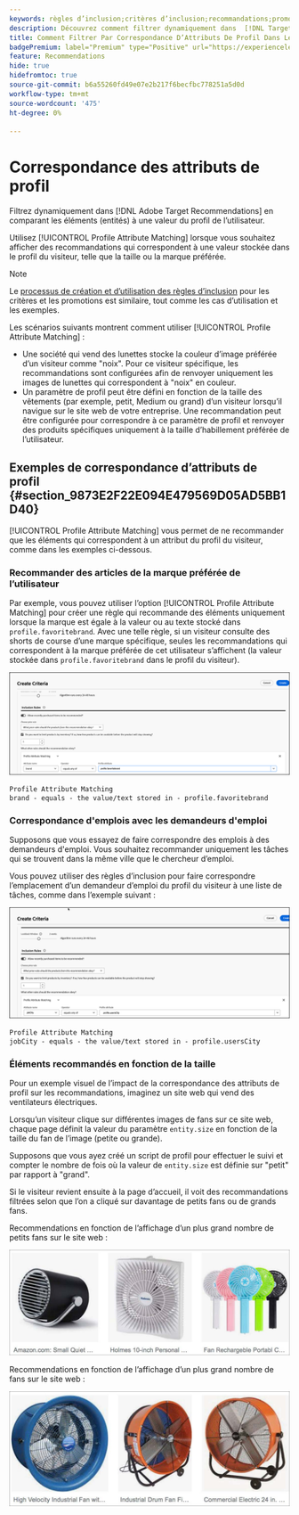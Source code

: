 ```yaml
---
keywords: règles d’inclusion;critères d’inclusion;recommandations;promotion;promotions;filtrage dynamique;dynamique;correspondance des attributs de profil
description: Découvrez comment filtrer dynamiquement dans  [!DNL Target Recommendations] en comparant les éléments (entités) à une valeur du profil de l’utilisateur.
title: Comment Filtrer Par Correspondance D’Attributs De Profil Dans Les Activités Recommendations ?
badgePremium: label="Premium" type="Positive" url="https://experienceleague.adobe.com/docs/target/using/introduction/intro.html?lang=en#premium newtab=true" tooltip="Découvrez les fonctionnalités incluses dans Target Premium."
feature: Recommendations
hide: true
hidefromtoc: true
source-git-commit: b6a55260fd49e07e2b217f6becfbc778251a5d0d
workflow-type: tm+mt
source-wordcount: '475'
ht-degree: 0%

---
```


# Correspondance des attributs de profil

Filtrez dynamiquement dans [!DNL Adobe Target Recommendations] en comparant les éléments (entités) à une valeur du profil de l’utilisateur.

Utilisez [!UICONTROL Profile Attribute Matching] lorsque vous souhaitez afficher des recommandations qui correspondent à une valeur stockée dans le profil du visiteur, telle que la taille ou la marque préférée.

>[!NOTE]
>
>Le [ processus de création et d’utilisation des règles d’inclusion](/help/main/c-recommendations/c-algorithms/use-dynamic-and-static-inclusion-rules.md) pour les critères et les promotions est similaire, tout comme les cas d’utilisation et les exemples.

Les scénarios suivants montrent comment utiliser [!UICONTROL Profile Attribute Matching] :

* Une société qui vend des lunettes stocke la couleur d’image préférée d’un visiteur comme &quot;noix&quot;. Pour ce visiteur spécifique, les recommandations sont configurées afin de renvoyer uniquement les images de lunettes qui correspondent à &quot;noix&quot; en couleur.
* Un paramètre de profil peut être défini en fonction de la taille des vêtements (par exemple, petit, Medium ou grand) d’un visiteur lorsqu’il navigue sur le site web de votre entreprise. Une recommandation peut être configurée pour correspondre à ce paramètre de profil et renvoyer des produits spécifiques uniquement à la taille d’habillement préférée de l’utilisateur.

## Exemples de correspondance d’attributs de profil {#section_9873E2F22E094E479569D05AD5BB1D40}

[!UICONTROL Profile Attribute Matching] vous permet de ne recommander que les éléments qui correspondent à un attribut du profil du visiteur, comme dans les exemples ci-dessous.

### Recommander des articles de la marque préférée de l’utilisateur

Par exemple, vous pouvez utiliser l’option [!UICONTROL Profile Attribute Matching] pour créer une règle qui recommande des éléments uniquement lorsque la marque est égale à la valeur ou au texte stocké dans `profile.favoritebrand`. Avec une telle règle, si un visiteur consulte des shorts de course d’une marque spécifique, seules les recommandations qui correspondent à la marque préférée de cet utilisateur s’affichent (la valeur stockée dans `profile.favoritebrand` dans le profil du visiteur).

![Marque préférée](/help/main/c-recommendations/c-algorithms/assets/favorite-brand-new.png)

```
Profile Attribute Matching
brand - equals - the value/text stored in - profile.favoritebrand
```

### Correspondance d&#39;emplois avec les demandeurs d&#39;emploi

Supposons que vous essayez de faire correspondre des emplois à des demandeurs d&#39;emploi. Vous souhaitez recommander uniquement les tâches qui se trouvent dans la même ville que le chercheur d’emploi.

Vous pouvez utiliser des règles d’inclusion pour faire correspondre l’emplacement d’un demandeur d’emploi du profil du visiteur à une liste de tâches, comme dans l’exemple suivant :

![Ville de l’utilisateur](/help/main/c-recommendations/c-algorithms/assets/city-new.png)

```
Profile Attribute Matching
jobCity - equals - the value/text stored in - profile.usersCity
```

### Éléments recommandés en fonction de la taille

Pour un exemple visuel de l’impact de la correspondance des attributs de profil sur les recommandations, imaginez un site web qui vend des ventilateurs électriques.

Lorsqu’un visiteur clique sur différentes images de fans sur ce site web, chaque page définit la valeur du paramètre `entity.size` en fonction de la taille du fan de l’image (petite ou grande).

Supposons que vous ayez créé un script de profil pour effectuer le suivi et compter le nombre de fois où la valeur de `entity.size` est définie sur &quot;petit&quot; par rapport à &quot;grand&quot;.

Si le visiteur revient ensuite à la page d’accueil, il voit des recommandations filtrées selon que l’on a cliqué sur davantage de petits fans ou de grands fans.

Recommendations en fonction de l’affichage d’un plus grand nombre de petits fans sur le site web :

![recommandations pour les petits fans](/help/main/c-recommendations/c-algorithms/assets/small-fans.png)

Recommendations en fonction de l’affichage d’un plus grand nombre de fans sur le site web :

![recommandations de fans volumineux](/help/main/c-recommendations/c-algorithms/assets/large-fans.png)